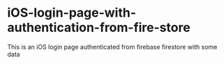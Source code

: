 # iOS-login-page-with-authentication-from-fire-store
This is an iOS login page authenticated from firebase firestore with some data 
